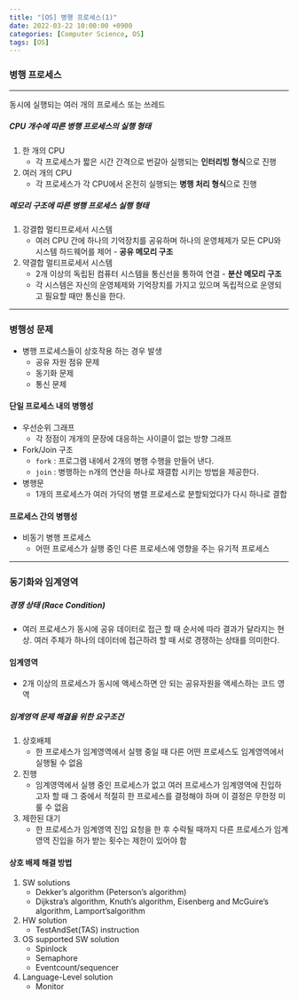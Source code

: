 ```yaml
---
title: "[OS] 병행 프로세스(1)"
date: 2022-03-22 10:00:00 +0900
categories: [Computer Science, OS]
tags: [OS]
---
```


### 병행 프로세스
---
동시에 실행되는 여러 개의 프로세스 또는 쓰레드

##### CPU 개수에 따른 병행 프로세스의 실행 형태
1. 한 개의 CPU 
   - 각 프로세스가 짧은 시간 간격으로 번갈아 실행되는 **인터리빙 형식**으로 진행
2. 여러 개의 CPU
   - 각 프로세스가 각 CPU에서 온전히 실행되는 **병행 처리 형식**으로 진행

##### 메모리 구조에 따른 병행 프로세스 실행 형태
1. 강결합 멀티프로세서 시스템
   - 여러 CPU 간에 하나의 기억장치를 공유하며 하나의 운영체제가 모든 CPU와 시스템 하드웨어를 제어 - **공유 메모리 구조**
2. 약결합 멀티프로세서 시스템
   - 2개 이상의 독립된 컴퓨터 시스템을 통신선을 통하여 연결 - **분산 메모리 구조**
   - 각 시스템은 자신의 운영체제와 기억장치를 가지고 있으며 독립적으로 운영되고 필요할 때만 통신을 한다.

---
### 병행성 문제
- 병행 프로세스들이 상호작용 하는 경우 발생
  - 공유 자원 점유 문제
  - 동기화 문제
  - 통신 문제

#### 단일 프로세스 내의 병행성
- 우선순위 그래프
  * 각 정점이 개개의 문장에 대응하는 사이클이 없는 방향 그래프
- Fork/Join 구조
  * `fork` : 프로그램 내에서 2개의 병행 수행을 만들어 낸다.
  * `join` : 병행하는 n개의 연산을 하나로 재결합 시키는 방법을 제공한다.
- 병행문
  * 1개의 프로세스가 여러 가닥의 병렬 프로세스로 분할되었다가 다시 하나로 결합

#### 프로세스 간의 병행성
  - 비동기 병행 프로세스
    * 어떤 프로세스가 실행 중인 다른 프로세스에 영향을 주는 유기적 프로세스

---
### 동기화와 임계영역

##### 경쟁 상태 (Race Condition)
- 여러 프로세스가 동시에 공유 데이터로 접근 할 때 순서에 따라 결과가 달라지는 현상. 여러 주체가 하나의 데이터에 접근하려 할 때 서로 경쟁하는 상태를 의미한다.

#### 임계영역
- 2개 이상의 프로세스가 동시에 액세스하면 안 되는 공유자원을 액세스하는 코드 영역
##### 임계영역 문제 해결을 위한 요구조건
1. 상호배제
   - 한 프로세스가 임계영역에서 실행 중일 때 다른 어떤 프로세스도 임계영역에서 실행될 수 없음
2. 진행
   - 임계영역에서 실행 중인 프로세스가 없고 여러 프로세스가 임계영역에 진입하고자 할 때 그 중에서 적절히 한 프로세스를 결정해야 하며 이 결정은 무한정 미룰 수 없음
3. 제한된 대기
   - 한 프로세스가 임계영역 진입 요청을 한 후 수락될 때까지 다른 프로세스가 임계영역 진입을 허가 받는 횟수는 제한이 있어야 함

#### 상호 배제 해결 방법
1. SW solutions
   - Dekker’s algorithm (Peterson’s algorithm)
   - Dijkstra’s algorithm, Knuth’s algorithm, Eisenberg and McGuire’s algorithm, Lamport’salgorithm
2. HW solution
   - TestAndSet(TAS) instruction
3. OS supported SW solution
   - Spinlock
   - Semaphore
   - Eventcount/sequencer
4. Language-Level solution
   - Monitor